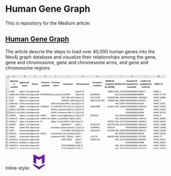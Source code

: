 # Human Gene Graph

This is repository for the Medium article:
## [Human Gene Graph](https://medium.com/@hongpingliang/visualize-clinical-data-in-graph-database-in-20-minutes-f4de223449a2)

The article descrie the steps to load over 40,000 human genes into the Neo4j graph database and visualize their relationships among the gene, gene and chromosome, gene and chromesome arms, and gene and chromosome regions

![alt text](https://raw.githubusercontent.com/hongpingliang/gene_graph/master/img/sample_data.png "Gene Graph")



Inline-style: 
![alt text](https://github.com/adam-p/markdown-here/raw/master/src/common/images/icon48.png "Logo Title Text 1")




